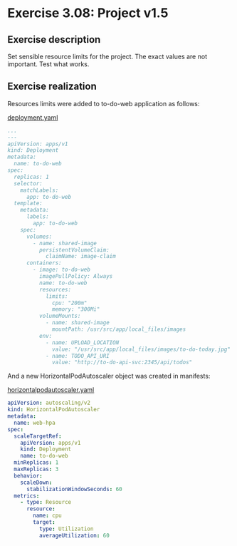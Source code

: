 # Exercise 3.08: Project v1.5

## Exercise description

Set sensible resource limits for the project. The exact values are not important. Test what works.

## Exercise realization

Resources limits were added to to-do-web application as follows:

[deployment.yaml](https://github.com/kat-ushka/to-do-project/blob/main/manifests/deployment.yaml)

```yaml
...
---
apiVersion: apps/v1
kind: Deployment
metadata:
  name: to-do-web
spec:
  replicas: 1
  selector:
    matchLabels:
      app: to-do-web
  template:
    metadata:
      labels:
        app: to-do-web
    spec:
      volumes:
        - name: shared-image
          persistentVolumeClaim:
            claimName: image-claim
      containers:
        - image: to-do-web
          imagePullPolicy: Always
          name: to-do-web
          resources:
            limits:
              cpu: "200m"
              memory: "300Mi"
          volumeMounts:
            - name: shared-image
              mountPath: /usr/src/app/local_files/images
          env:
            - name: UPLOAD_LOCATION
              value: "/usr/src/app/local_files/images/to-do-today.jpg"
            - name: TODO_API_URI
              value: "http://to-do-api-svc:2345/api/todos"

```

And a new HorizontalPodAutoscaler object was created in manifests:

[horizontalpodautoscaler.yaml](https://github.com/kat-ushka/to-do-project/blob/main/manifests/horizontalpodautoscaler.yaml)

```yaml
apiVersion: autoscaling/v2
kind: HorizontalPodAutoscaler
metadata:
  name: web-hpa
spec:
  scaleTargetRef:
    apiVersion: apps/v1
    kind: Deployment
    name: to-do-web
  minReplicas: 1
  maxReplicas: 3
  behavior:
    scaleDown:
      stabilizationWindowSeconds: 60
  metrics:
    - type: Resource
      resource:
        name: cpu
        target:
          type: Utilization
          averageUtilization: 60

```